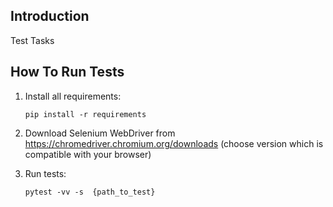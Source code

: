 Introduction
------------

Test Tasks




How To Run Tests
----------------

1) Install all requirements:

    ```
    pip install -r requirements
    ```

2) Download Selenium WebDriver from https://chromedriver.chromium.org/downloads (choose version which is compatible with your browser)

3) Run tests:

    ```
    pytest -vv -s  {path_to_test} 
    ```


